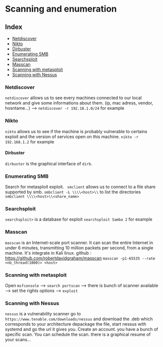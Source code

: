 # Scanning and enumeration

## Index 


- [Netdiscover](#Netdiscover)
- [Nikto](#Nikto)
- [Dirbuster](#Dirbuster)
- [Enumerating SMB](#Enumerating-SMB)
- [Searchsploit](#Searchspolit)
- [Masscan](#Masscan)
- [Scanning with metasploit](#Scanning-with-metasploit)
- [Scanning with Nessus](#Scanning-with-Nessus)


### Netdiscover

`netdiscover` allows us to see every machines connected to our local network and give some informations about them. (ip, mac adress, vendor, hosntame...)
--> `netdiscover -r 192.18.1.0/24` for example

### Nikto

`nikto` allows us to see if the machine is probably vulnerable to certains exploit and the version of services open on this machine.
`nikto -r 192.168.1.2` for example

#### Dirbuster

`dirbuster` is the graphical interface of `dirb`.

### Enumerating SMB

Search for metasploit exploit.
` smclient` allows us to connect to a file share supported by smb.
`smbclient -L \\\\<host>\\` to list the directories
`smbclient \\\\<host>\\<share_name>` 


### Searchsploit

`searchsploit>` is a database for exploit
`searchsploit Samba 2` for example


### Masscan

`masscan` is an Internet-scale port scanner. It can scan the entire Internet in under 6 minutes, transmitting 10 million packets per second, from a single machine. It's integrate in Kali linux.
github : https://github.com/robertdavidgraham/masscan 
`masscan -p1-65535 --rate <nb_thread(1000)> <host>`

### Scanning with metasploit

Open `msfconsole` --> `search portscan` --> there is bunch of scanner available --> set the rights options --> `exploit`

### Scanning with Nessus

`nessus` is a vulnerability scanner
go to `https://www.tenable.com/downloads/nessus` and download the .deb which corresponds to your architecture
depackage the file, start nessus with systemd and go the url it gives you. Create an account.
you have a bunch of specific scan. You can schedule the scan.
there is a graphical resume of your scans...



